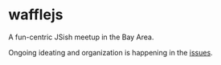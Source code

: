 # wafflejs

A fun-centric JSish meetup in the Bay Area.

Ongoing ideating and organization is happening in the [issues](/wafflejs/wafflejs/issues).
